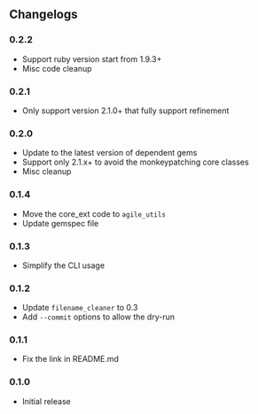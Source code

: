 ## Changelogs

### 0.2.2

* Support ruby version start from 1.9.3+
* Misc code cleanup

### 0.2.1

* Only support version 2.1.0+ that fully support refinement

### 0.2.0

* Update to the latest version of dependent gems
* Support only 2.1.x+ to avoid the monkeypatching core classes
* Misc cleanup

### 0.1.4

* Move the core_ext code to `agile_utils`
* Update gemspec file

### 0.1.3

* Simplify the CLI usage

### 0.1.2
* Update `filename_cleaner` to 0.3
* Add `--commit` options to allow the dry-run

### 0.1.1
* Fix the link in README.md

### 0.1.0
* Initial release
